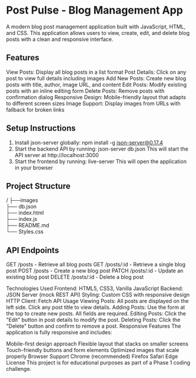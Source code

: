 # Post Pulse - Blog Management App

A modern blog post management application built with JavaScript, HTML, and CSS. This application allows users to view, create, edit, and delete blog posts with a clean and responsive interface.

## Features

View Posts: Display all blog posts in a list format
Post Details: Click on any post to view full details including images
Add New Posts: Create new blog posts with title, author, image URL, and content
Edit Posts: Modify existing posts with an inline editing form
Delete Posts: Remove posts with confirmation dialog
Responsive Design: Mobile-friendly layout that adapts to different screen sizes
Image Support: Display images from URLs with fallback for broken links

## Setup Instructions
1. Install json-server globally:
   npm install -g json-server@0.17.4
2. Start the backend API by running:
   json-server db.json
   This will start the API server at http://localhost:3000
3. Start the frontend by running:
   live-server
   This will open the application in your browser


## Project Structure
/
├──images          
├── db.json        
├── index.html     
├── index.js            
├── README.md           
└── Styles.css         


## API Endpoints
GET /posts - Retrieve all blog posts
GET /posts/:id - Retrieve a single blog post
POST /posts - Create a new blog post
PATCH /posts/:id - Update an existing blog post
DELETE /posts/:id - Delete a blog post


Technologies Used
Frontend: HTML5, CSS3, Vanilla JavaScript
Backend: JSON Server (mock REST API)
Styling: Custom CSS with responsive design
HTTP Client: Fetch API
Usage
Viewing Posts: All posts are displayed on the left side. Click any post title to view details.
Adding Posts: Use the form at the top to create new posts. All fields are required.
Editing Posts: Click the "Edit" button in post details to modify the post.
Deleting Posts: Click the "Delete" button and confirm to remove a post.
Responsive Features
The application is fully responsive and includes:

Mobile-first design approach
Flexible layout that stacks on smaller screens
Touch-friendly buttons and form elements
Optimized images that scale properly
Browser Support
Chrome (recommended)
Firefox
Safari
Edge
License
This project is for educational purposes as part of a Phase 1 coding challenge.